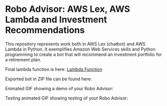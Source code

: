 # Robo Advisor: AWS Lex, AWS Lambda and Investment Recommendations
This repository represents work both in AWS Lex (chatbot) and AWS Lambda in Python. It exemplifies Amazon Web Services skills and Python programming to create a bot that will recommend an investment portfolio for a retirement plan.

Final lambda function is here:  [Lambda Function](https://github.com/benjaminweymouth/wk13_Robo_Advisor_AWS_Lex/blob/main/RoboAdvisor/lambda_function.py)

Exported bot in ZIP file can be found here:  

Enimated GIF showing a demo of your Robo Advisor:

Testing animated GIF showing testing of your Robo Advisor:
